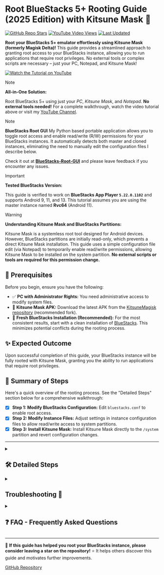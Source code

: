 # Root BlueStacks 5+ Rooting Guide (2025 Edition) with Kitsune Mask 🦊

[![GitHub Repo Stars](https://img.shields.io/github/stars/RobThePCGuy/Root-Bluestacks-with-Kitsune-Mask?style=social)](https://github.com/RobThePCGuy/Root-Bluestacks-with-Kitsune-Mask)
[![YouTube Video Views](https://img.shields.io/youtube/views/eRXeasi6GQQ?style=social)](https://youtu.be/eRXeasi6GQQ)
[![Last Updated](https://img.shields.io/github/last-commit/RobThePCGuy/Root-Bluestacks-with-Kitsune-Mask)](https://github.com/RobThePCGuy/Root-Bluestacks-with-Kitsune-Mask/commits/main)

**Root your BlueStacks 5+ emulator effortlessly using Kitsune Mask (formerly Magisk Delta)!** This guide provides a streamlined approach to granting root access to your BlueStacks instance, allowing you to run applications that require root privileges. No external tools or complex scripts are necessary – just your PC, Notepad, and Kitsune Mask!

[![Watch the Tutorial on YouTube](https://github.com/user-attachments/assets/d73e49bf-68fb-4b51-99eb-2b442d1be7cc)](https://youtu.be/eRXeasi6GQQ)

> [!NOTE]
> **All-in-One Solution:**
>
> Root BlueStacks 5+ using just your *PC*, *Kitsune Mask*, and *Notepad*. **No external tools needed!** For a complete walkthrough, watch the video tutorial above or visit my [YouTube Channel](https://www.youtube.com/@RobThePCGuy).

> [!NOTE]
> **BlueStacks Root GUI**
> My Python based portable application allows you to toggle root access and enable read/write (R/W) permissions for your BlueStacks instances. It automatically detects both master and cloned instances, eliminating the need to manually edit the configuration files I describe below.
>
> Check it out at **[BlueStacks-Root-GUI](https://github.com/RobThePCGuy/BlueStacks-Root-GUI)** and please leave feedback if you encounter any issues.

> [!IMPORTANT]
> **Tested BlueStacks Version:**
>
> This guide is verified to work on **BlueStacks App Player `5.22.0.1102`** and supports Android 9, 11, and 13. This tutorial assumes you are using the master instance named **Rvc64** (Android 11).

> [!WARNING]
> **Understanding Kitsune Mask and BlueStacks Partitions:**
>
> Kitsune Mask is a systemless root tool designed for Android devices. However, BlueStacks partitions are initially read-only, which prevents a direct Kitsune Mask installation. This guide uses a simple configuration file edit (via Notepad) to temporarily enable read/write permissions, allowing Kitsune Mask to be installed on the system partition. **No external scripts or tools are required for this permission change.**

## 🚀 Prerequisites

Before you begin, ensure you have the following:

- ✅ **PC with Administrator Rights:** You need administrative access to modify system files.
- 🦊 **Kitsune Mask APK:** Download the latest APK from the [KitsuneMagisk repository](https://github.com/1q23lyc45/KitsuneMagisk/releases) (recommended fork).
- 🔄 **Fresh BlueStacks Installation (Recommended):** For the most consistent results, start with a clean installation of [BlueStacks](https://www.bluestacks.com/). This minimizes potential conflicts during the rooting process.

## ✨ Expected Outcome

Upon successful completion of this guide, your BlueStacks instance will be fully rooted with Kitsune Mask, granting you the ability to run applications that require root privileges.

## 📝 Summary of Steps

Here's a quick overview of the rooting process. See the "Detailed Steps" section below for a comprehensive walkthrough:

- [x] **Step 1: Modify BlueStacks Configuration:** Edit `bluestacks.conf` to enable root access.
- [x] **Step 2: Modify Instance Files:** Adjust settings in instance configuration files to allow read/write access to system partitions.
- [x] **Step 3: Install Kitsune Mask:** Install Kitsune Mask directly to the `/system` partition and revert configuration changes.

---

<details>
<summary><h2>🛠️ Detailed Steps</h2></summary>

**Instance Naming Convention:**
This tutorial uses the following naming conventions for master instances:

```
Master Instances:
  - Tiramisu64  = Android 13 (beta)
  - Rvc64       = Android 11
  - Pie64       = Android 9
```

*Adapt the instance names according to your BlueStacks setup.*

### Step 1: Prepare:
1. **Fully Uninstall BlueStacks:**
   - Use the official tool to completely **[uninstall all previous BlueStacks installations](https://support.bluestacks.com/hc/en-us/articles/360057724751-How-to-uninstall-BlueStacks-5-BlueStacks-X-and-BlueStacks-Services-completely-from-your-PC)**.
   - Download and install the latest BlueStacks version from the official website: **[BlueStacks](https://www.bluestacks.com/)**.

### Step 2: Modify BlueStacks Config:
1. **Locate the Main Configuration File:**
   Navigate to **`C:\ProgramData\BlueStacks_nxt`**.

2. **Edit with Notepad:**
   Open **`bluestacks.conf`** using your preferred text editor.

3. **Modify Configuration Values:**
   - Change **`bst.feature.rooting="0"`** to **`bst.feature.rooting="1"`**.
   - Change **`bst.instance.Rvc64.enable_root_access="0"`** to **`bst.instance.Rvc64.enable_root_access="1"`**.
> **Note:** If you are using a different instance (e.g., Pie64 or Tiramisu64), modify the [InstanceName] for all the lines similar to this: `bst.instance.[InstanceName].enable_root_access`.

4. **Save Changes:**
   Save the modified **`bluestacks.conf`** file.

### Step 3: Enable R/W:

1. **Navigate to the Master Instance Folder:**
   Go to **`C:\ProgramData\BlueStacks_nxt\Engine\Rvc64`** (or your instance folder, e.g., `Pie64` or `Tiramisu64`).
> **Note:** Cloned instances do not make a copy of the **`Android.bstk.in`** file; it will always be found within the master instance directory.
2. Open **`Android.bstk.in`** with Notepad (or your text editor).
3. **Change Partition Permissions:**
   - For the **`location="fastboot.vdi"`** and **`location="Root.vhd"`** entries, change the attribute from **`type="Readonly"`** to **`type="Normal"`**.
   - **Example:**
     ```diff
     -       location="fastboot.vdi" format="VDI" type="Readonly" />
     -       location="Root.vhd" format="VHD" type="Readonly"/>

     +       location="fastboot.vdi" format="VDI" type="Normal" />
     +       location="Root.vhd" format="VHD" type="Normal"/>
     ```
   - Save the file.

> **Note:** If you are rooting the master instance **`Rvc64`**, then this file will be located in the master instance folder **(`C:\ProgramData\BlueStacks_nxt\Engine\Rvc64`)**.
> **Note:** If you have cloned (or copied) the master instance, the folder and file might be named something like `Rvc64_1`. In this case, replace the instance name in the instructions accordingly.
4. Open **`Rvc64.bstk`** with Notepad (or your text editor).
5. **Change Partition Permissions:**
   - For the **`location="fastboot.vdi"`** and **`location="Root.vhd"`** entries, change the attribute from **`type="Readonly"`** to **`type="Normal"`**.
   - **Example:**
     ```diff
     -       location="fastboot.vdi" format="VDI" type="Readonly" />
     -       location="Root.vhd" format="VHD" type="Readonly"/>

     +       location="fastboot.vdi" format="VDI" type="Normal" />
     +       location="Root.vhd" format="VHD" type="Normal"/>
     ```
   - Save the file.

### Step 4: Install Kitsune Mask

1. Download the **[Kitsune Mask](https://github.com/1q23lyc45/KitsuneMagisk/releases)** apk file.
2. Launch the instance from the Multi-Instance Manager and install the apk.
3. You should see the Kitsune Mask application; click on it to run.
4. Root using **Kitsune Mask**:
   - Once open, look to the top under the Kitsune Mask section and select the **Install** option.
   - At the top right, tap the **Next** link to proceed.
   - Select the **Direct Install to /system** option.

> **Note:** If the **Direct Install to /system** option is missing, do not select **Direct Install**.
>
> Completely close and reopen the Kitsune Mask app. This usually resolves the issue.

5. Click Next and watch the install log for any errors.
6. Allow Kitsune Mask to finish installing, then close the BlueStacks emulator.
7. Open up the Main Configuration File: **`bluestacks.conf`**.
   - Change the value for **`bst.instance.Rvc64.enable_root_access="1"` back to `bst.instance.Rvc64.enable_root_access="0"` (or the corresponding line for your instance, e.g., Pie64 or Tiramisu64).
> **Note:** The file will have automatically changed the value for **`bst.feature.rooting=`** back to **`"0"`**, this is normal and an important part of the process
   - Save the file.

</details>

<details>
<summary><h2>Troubleshooting 🐛</h2></summary>

- **Kitsune Mask Installation Issues:**
  - **Problem:** Kitsune Mask fails to install or encounters errors.
  - **Solution:**
	- **Fully Uninstall BlueStacks:**
	  - Use the official tool to completely **[uninstall all previous BlueStacks installations](https://support.bluestacks.com/hc/en-us/articles/360057724751-How-to-uninstall-BlueStacks-5-BlueStacks-X-and-BlueStacks-Services-completely-from-your-PC)**.
	  - Download and install the latest BlueStacks version from the official website: **[BlueStacks](https://www.bluestacks.com/)**.

- **Kitsune Mask App Crashing or Not Opening:**
  - **Problem:** The Kitsune Mask app crashes or fails to launch.
  - **Solution:** Reinstall the Kitsune Mask APK from the [KitsuneMagisk repository](https://github.com/1q23lyc45/KitsuneMagisk/releases) and restart your BlueStacks instance.

</details>

<details>
<summary><h2>❓ FAQ - Frequently Asked Questions</h2></summary>

**Q: I can't find the `bluestacks.conf` or instance configuration files!**
**A:**
1. **Administrative Access:** Verify that you are logged in with an account that has administrator privileges.
2. **Correct Directory:** Double-check that you are navigating to `C:\ProgramData\BlueStacks_nxt\`. Also, ensure that hidden folders are visible in your file explorer settings.

**Q: This all seems terribly difficult; isn't there a better way?**
**A:** Yes, there is!
- Try using [BlueStacks-Root-GUI](https://github.com/RobThePCGuy/BlueStacks-Root-GUI), which lets you change the configuration values with simple checkboxes. After that, simply follow along with the Kitsune Mask installation.

**Q: Can I reverse this rooting process?**
**A:** Yes, the process is reversible.
1. **Revert Configuration Changes:** Undo the edits made to `bluestacks.conf` (change the `1`s back to `0`s).
2. **Uninstall Kitsune Mask:** Remove the Kitsune Mask app from within your BlueStacks instance.

</details>

---

🙏 **If this guide has helped you root your BlueStacks instance, please consider leaving a star on the repository!** ⭐ It helps others discover this guide and motivates further improvements.

[GitHub Repository](https://github.com/RobThePCGuy/Root-Bluestacks-with-Kitsune-Mask)
